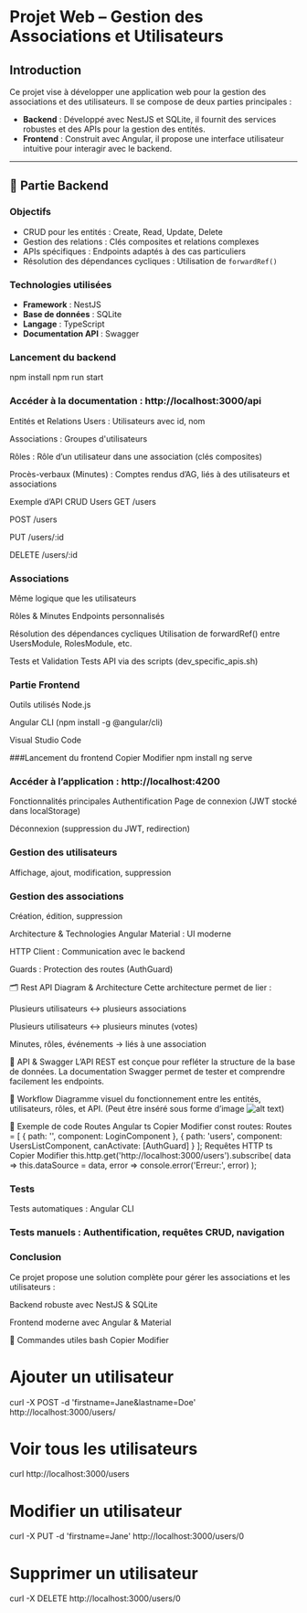 # Projet Web – Gestion des Associations et Utilisateurs

## Introduction

Ce projet vise à développer une application web pour la gestion des associations et des utilisateurs. Il se compose de deux parties principales :

- **Backend** : Développé avec NestJS et SQLite, il fournit des services robustes et des APIs pour la gestion des entités.
- **Frontend** : Construit avec Angular, il propose une interface utilisateur intuitive pour interagir avec le backend.

---

## 🧩 Partie Backend

### Objectifs

- CRUD pour les entités : Create, Read, Update, Delete
- Gestion des relations : Clés composites et relations complexes
- APIs spécifiques : Endpoints adaptés à des cas particuliers
- Résolution des dépendances cycliques : Utilisation de `forwardRef()`

### Technologies utilisées

- **Framework** : NestJS
- **Base de données** : SQLite
- **Langage** : TypeScript
- **Documentation API** : Swagger

### Lancement du backend


npm install
npm run start
### Accéder à la documentation : http://localhost:3000/api

Entités et Relations
Users : Utilisateurs avec id, nom

Associations : Groupes d'utilisateurs

Rôles : Rôle d’un utilisateur dans une association (clés composites)

Procès-verbaux (Minutes) : Comptes rendus d’AG, liés à des utilisateurs et associations

Exemple d’API CRUD
Users
GET /users

POST /users

PUT /users/:id

DELETE /users/:id

### Associations
Même logique que les utilisateurs

Rôles & Minutes
Endpoints personnalisés

Résolution des dépendances cycliques
Utilisation de forwardRef() entre UsersModule, RolesModule, etc.

Tests et Validation
Tests API via des scripts (dev_specific_apis.sh)

### Partie Frontend
Outils utilisés
Node.js

Angular CLI (npm install -g @angular/cli)

Visual Studio Code

###Lancement du frontend
Copier
Modifier
npm install
ng serve
### Accéder à l’application : http://localhost:4200

Fonctionnalités principales
Authentification
Page de connexion (JWT stocké dans localStorage)

Déconnexion (suppression du JWT, redirection)

### Gestion des utilisateurs
Affichage, ajout, modification, suppression

### Gestion des associations
Création, édition, suppression

Architecture & Technologies
Angular Material : UI moderne

HTTP Client : Communication avec le backend

Guards : Protection des routes (AuthGuard)

🗂️ Rest API Diagram & Architecture
Cette architecture permet de lier :

Plusieurs utilisateurs ↔ plusieurs associations

Plusieurs utilisateurs ↔ plusieurs minutes (votes)

Minutes, rôles, événements → liés à une association

📘 API & Swagger
L’API REST est conçue pour refléter la structure de la base de données. La documentation Swagger permet de tester et comprendre facilement les endpoints.

🔁 Workflow
Diagramme visuel du fonctionnement entre les entités, utilisateurs, rôles, et API. (Peut être inséré sous forme d’image ![alt text](lien_image))

📌 Exemple de code
Routes Angular
ts
Copier
Modifier
const routes: Routes = [
  { path: '', component: LoginComponent },
  { path: 'users', component: UsersListComponent, canActivate: [AuthGuard] }
];
Requêtes HTTP
ts
Copier
Modifier
this.http.get('http://localhost:3000/users').subscribe(
  data => this.dataSource = data,
  error => console.error('Erreur:', error)
);
### Tests
Tests automatiques : Angular CLI

### Tests manuels : Authentification, requêtes CRUD, navigation

### Conclusion
Ce projet propose une solution complète pour gérer les associations et les utilisateurs :

Backend robuste avec NestJS & SQLite

Frontend moderne avec Angular & Material

🧪 Commandes utiles
bash
Copier
Modifier
# Ajouter un utilisateur
curl -X POST -d 'firstname=Jane&lastname=Doe' http://localhost:3000/users/

# Voir tous les utilisateurs
curl http://localhost:3000/users

# Modifier un utilisateur
curl -X PUT -d 'firstname=Jane' http://localhost:3000/users/0

# Supprimer un utilisateur
curl -X DELETE http://localhost:3000/users/0

